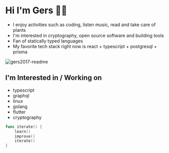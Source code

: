# Hi I'm Gers 🐺🔥

- I enjoy activities such as coding, listen music, read and take care of plants
- I'm interested in cryptography, open source software and building tools
- Fan of statically typed languages
- My favorite tech stack right now is react + typescript + postgresql + prisma

![gers2017-readme](https://gers2017-readme.vercel.app/api/card?username=Gers2017&cache_seconds=14400&theme=vscode)

## I'm Interested in / Working on

- typescript
- graphql
- linux
- golang
- flutter
- cryptography

```go
func iterate() {
	learn()
	improve()
	iterate()
}
```
